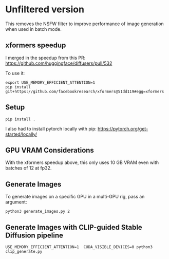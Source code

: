 # Unfiltered version

This removes the NSFW filter to improve performance of image generation when used in batch mode.


## xformers speedup

I merged in the speedup from this PR:
https://github.com/huggingface/diffusers/pull/532

To use it:

```
export USE_MEMORY_EFFICIENT_ATTENTION=1
pip install git+https://github.com/facebookresearch/xformers@51dd119#egg=xformers
```


## Setup

```
pip install .
```

I also had to install pytorch locally with pip: https://pytorch.org/get-started/locally/


## GPU VRAM Considerations

With the xformers speedup above, this only uses 10 GB VRAM even with batches of 12 at fp32.


## Generate Images

To generate images on a specific GPU in a multi-GPU rig, pass an argument:

```
python3 generate_images.py 2
```


## Generate Images with CLIP-guided Stable Diffusion pipeline


```
USE_MEMORY_EFFICIENT_ATTENTION=1  CUDA_VISIBLE_DEVICES=0 python3 clip_generate.py
```

